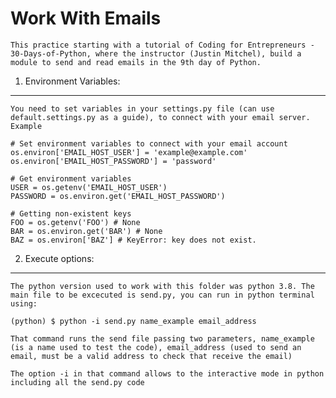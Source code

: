Work With Emails 
================

    This practice starting with a tutorial of Coding for Entrepreneurs - 30-Days-of-Python, where the instructor (Justin Mitchel), build a module to send and read emails in the 9th day of Python.

1) Environment Variables:
-------------------------

    You need to set variables in your settings.py file (can use default.settings.py as a guide), to connect with your email server. Example

    # Set environment variables to connect with your email account
    os.environ['EMAIL_HOST_USER'] = 'example@example.com'
    os.environ['EMAIL_HOST_PASSWORD'] = 'password'

    # Get environment variables
    USER = os.getenv('EMAIL_HOST_USER')
    PASSWORD = os.environ.get('EMAIL_HOST_PASSWORD')

    # Getting non-existent keys
    FOO = os.getenv('FOO') # None
    BAR = os.environ.get('BAR') # None
    BAZ = os.environ['BAZ'] # KeyError: key does not exist.

2) Execute options:
-------------------

    The python version used to work with this folder was python 3.8. The main file to be excecuted is send.py, you can run in python terminal using:

    (python) $ python -i send.py name_example email_address

    That command runs the send file passing two parameters, name_example (is a name used to test the code), email_address (used to send an email, must be a valid address to check that receive the email)

    The option -i in that command allows to the interactive mode in python including all the send.py code